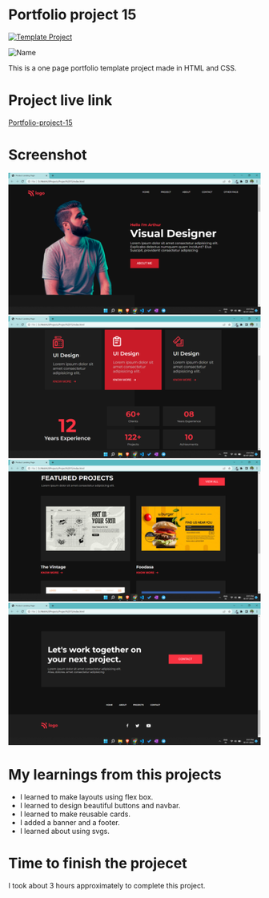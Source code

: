# Portfolio project 15

[![Template Project](https://img.shields.io/badge/Technologies%20-HTML%2FCSS-brightgreen)](http://www.gnu.org/licenses/agpl-3.0)

![Name](https://img.shields.io/badge/Dhrumil-Bhut-success)

This is a one page portfolio template project made in HTML and CSS.

# Project live link

[Portfolio-project-15](https://endearing-gnome-d4c71e.netlify.app)

# Screenshot

![Screenshot](./15.1.png)
![Screenshot](./15.2.png)
![Screenshot](./15.3.png)
![Screenshot](./15.4.png)

# My learnings from this projects

- I learned to make layouts using flex box.
- I learned to design beautiful buttons and navbar.
- I learned to make reusable cards.
- I added a banner and a footer.
- I learned about using svgs.

# Time to finish the projecet

I took about 3 hours approximately to complete this project.
